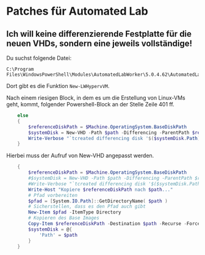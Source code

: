 # Patches für Automated Lab

## Ich will keine differenzierende Festplatte für die neuen VHDs, sondern eine jeweils vollständige!

Du suchst folgende Datei:

```
C:\Program Files\WindowsPowerShell\Modules\AutomatedLabWorker\5.0.4.62\AutomatedLabWorkerVirtualMachines.psm1
```

Dort gibt es die Funktion `New-LWHypervVM`.

Nach einem riesigen Block, in dem es um die Erstellung von Linux-VMs geht, kommt, folgender Powershell-Block an der Stelle Zeile 401 ff.

```powershell
    else
    {
        $referenceDiskPath = $Machine.OperatingSystem.BaseDiskPath
        $systemDisk = New-VHD -Path $path -Differencing -ParentPath $referenceDiskPath -ErrorAction Stop
        Write-Verbose "`tcreated differencing disk '$($systemDisk.Path)' pointing to '$ReferenceVhdxPath'"
    }
```

Hierbei muss der Aufruf von New-VHD angepasst werden.

```powershell
    {
        $referenceDiskPath = $Machine.OperatingSystem.BaseDiskPath
        #$systemDisk = New-VHD -Path $path -Differencing -ParentPath $referenceDiskPath -ErrorAction Stop
        #Write-Verbose "`tcreated differencing disk '$($systemDisk.Path)' pointing to '$ReferenceVhdxPath'"
        Write-Host "Kopiere $referenceDiskPath nach $path..."
        # Pfad vorbereiten
        $pfad = [System.IO.Path]::GetDirectoryName( $path )
        # Sicherstellen, dass es den Pfad auch gibt
        New-Item $pfad -ItemType Directory
        # Kopieren des Base Images
        Copy-Item $referenceDiskPath -Destination $path -Recurse -Force
        $systemDisk = @{
            'Path' = $path
        }
    }
```
